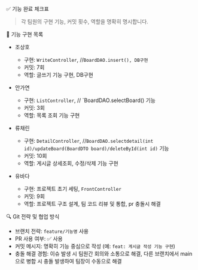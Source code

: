 ✅ 기능 완료 체크표
> 각 팀원의 구현 기능, 커밋 횟수, 역할을 명확히 명시합니다.

📌 기능 구현 목록

- 조상호
  - 구현: `WriteController`, //`BoardDAO.insert(), DB구현`
  - 커밋: 7회
  - 역할: 글쓰기 기능 구현, DB구현

- 안가연
  - 구현: `ListController`, // `BoardDAO.selectBoard() 기능
  - 커밋: 3회
  - 역할: 목록 조회 기능 구현

- 류채린
  - 구현: `DetailController`, //`BoardDAO.selectdetail(int id)/updateBoard(BoardDTO board)/deleteById(int id)` 기능
  - 커밋: 10회
  - 역할: 게시글 상세조회, 수정/삭제 기능 구현

- 유바다
  - 구현: 프로젝트 초기 세팅, `FrontController`
  - 커밋: 9회
  - 역할: 프로젝트 구조 설계, 팀 코드 리뷰 및 통합, pr 충돌시 해결

🔍 Git 전략 및 협업 방식

- 브랜치 전략: `feature/기능명` 사용
- PR 사용 여부: ✅ 사용
- 커밋 메시지: 명확히 기능 중심으로 작성 (예: `feat: 게시글 작성 기능 구현`)
- 충돌 해결 경험: 이슈 발생 시 팀원간 회의와 소통으로 해결, 다른 브랜치에서 main으로 병합 시 충돌 발생하여 팀장이 수동으로 해결
